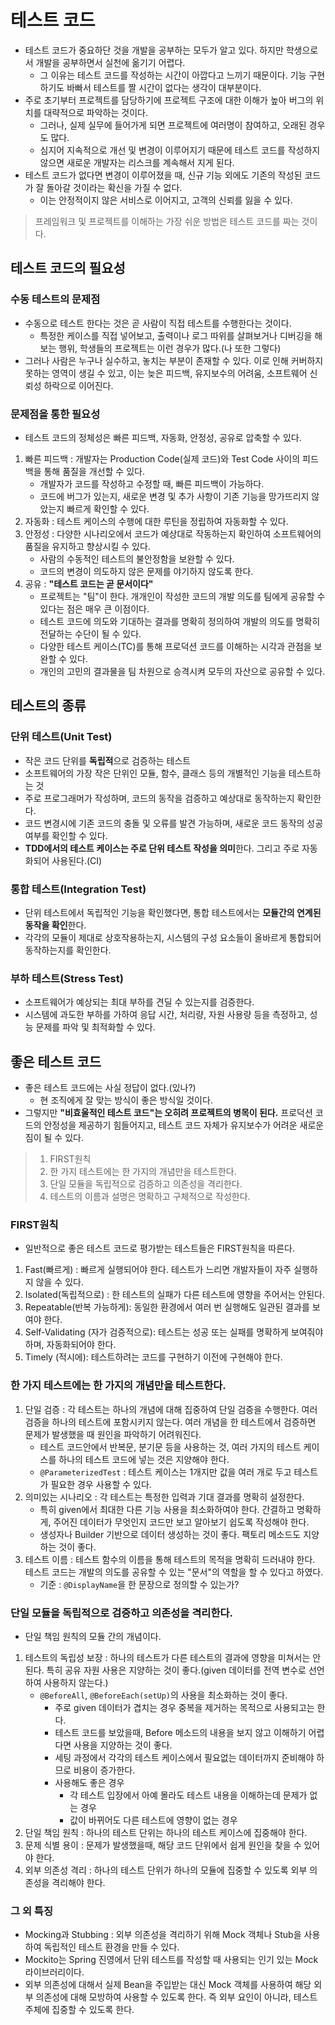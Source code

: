 # 테스트 코드
- 테스트 코드가 중요하단 것을 개발을 공부하는 모두가 알고 있다. 하지만 학생으로서 개발을 공부하면서 실천에 옮기기 어렵다.
    - 그 이유는 테스트 코드를 작성하는 시간이 아깝다고 느끼기 때문이다. 기능 구현하기도 바빠서 테스트를 짤 시간이 없다는 생각이 대부분이다.
- 주로 초기부터 프로젝트를 담당하기에 프로젝트 구조에 대한 이해가 높아 버그의 위치를 대략적으로 파악하는 것이다.
    - 그러나, 실제 실무에 들어가게 되면 프로젝트에 여러명이 참여하고, 오래된 경우도 많다.
    - 심지어 지속적으로 개선 및 변경이 이루어지기 때문에 테스트 코드를 작성하지 않으면 새로운 개발자는 리스크를 계속해서 지게 된다.
- 테스트 코드가 없다면 변경이 이루어졌을 때, 신규 기능 외에도 기존의 작성된 코드가 잘 돌아갈 것이라는 확신을 가질 수 없다.
    - 이는 안정적이지 않은 서비스로 이어지고, 고객의 신뢰를 잃을 수 있다.
> 프레임워크 및 프로젝트를 이해하는 가장 쉬운 방법은 테스트 코드를 짜는 것이다.

## 테스트 코드의 필요성
### 수동 테스트의 문제점
- 수동으로 테스트 한다는 것은 곧 사람이 직접 테스트를 수행한다는 것이다.
    - 특정한 케이스를 직접 넣어보고, 출력이나 로그 따위를 살펴보거나 디버깅을 해보는 행위, 학생들의 프로젝트는 이런 경우가 많다.(나 또한 그렇다)
- 그러나 사람은 누구나 실수하고, 놓치는 부분이 존재할 수 있다. 이로 인해 커버하지 못하는 영역이 생길 수 있고, 이는 늦은 피드백, 유지보수의 어려움, 소프트웨어 신뢰성 하락으로 이어진다.

### 문제점을 통한 필요성
- 테스트 코드의 정체성은 빠른 피드백, 자동화, 안정성, 공유로 압축할 수 있다.
1. 빠른 피드백 : 개발자는 Production Code(실제 코드)와 Test Code 사이의 피드백을 통해 품질을 개선할 수 있다.
    - 개발자가 코드를 작성하고 수정할 때, 빠른 피드백이 가능하다.
    - 코드에 버그가 있는지, 새로운 변경 및 추가 사항이 기존 기능을 망가뜨리지 않았는지 빠르게 확인할 수 있다.
2. 자동화 : 테스트 케이스의 수행에 대한 루틴을 정립하여 자동화할 수 있다.
3. 안정성 : 다양한 시나리오에서 코드가 예상대로 작동하는지 확인하여 소프트웨어의 품질을 유지하고 향상시킬 수 있다.
    - 사람의 수동적인 테스트의 불안정함을 보완할 수 있다.
    - 코드의 변경이 의도하지 않은 문제를 야기하지 않도록 한다.
4. 공유 : **"테스트 코드는 곧 문서이다"**
    - 프로젝트는 "팀"이 한다. 개개인이 작성한 코드의 개발 의도를 팀에게 공유할 수 있다는 점은 매우 큰 이점이다.
    - 테스트 코드에 의도와 기대하는 결과를 명확히 정의하여 개발의 의도를 명확히 전달하는 수단이 될 수 있다.
    - 다양한 테스트 케이스(TC)를 통해 프로덕션 코드를 이해하는 시각과 관점을 보완할 수 있다.
    - 개인의 고민의 결과물을 팀 차원으로 승격시켜 모두의 자산으로 공유할 수 있다.

## 테스트의 종류
### 단위 테스트(Unit Test)
- 작은 코드 단위를 **독립적**으로 검증하는 테스트
- 소프트웨어의 가장 작은 단위인 모듈, 함수, 클래스 등의 개별적인 기능을 테스트하는 것
- 주로 프로그래머가 작성하며, 코드의 동작을 검증하고 예상대로 동작하는지 확인한다.
- 코드 변경시에 기존 코드의 충돌 및 오류를 발견 가능하며, 새로운 코드 동작의 성공 여부를 확인할 수 있다.
- **TDD에서의 테스트 케이스는 주로 단위 테스트 작성을 의미**한다. 그리고 주로 자동화되어 사용된다.(CI)

### 통합 테스트(Integration Test)
- 단위 테스트에서 독립적인 기능을 확인했다면, 통합 테스트에서는 **모듈간의 연계된 동작을 확인**한다.
- 각각의 모듈이 제대로 상호작용하는지, 시스템의 구성 요소들이 올바르게 통합되어 동작하는지를 확인한다.

### 부하 테스트(Stress Test)
- 소프트웨어가 예상되는 최대 부하를 견딜 수 있는지를 검증한다.
- 시스템에 과도한 부하를 가하여 응답 시간, 처리량, 자원 사용량 등을 측정하고, 성능 문제를 파악 및 최적화할 수 있다.

## 좋은 테스트 코드
- 좋은 테스트 코드에는 사실 정답이 없다.(있나?)
    - 현 조직에게 잘 맞는 방식이 좋은 방식일 것이다.
- 그렇지만 **"비효울적인 테스트 코드"는 오히려 프로젝트의 병목이 된다.** 프로덕션 코드의 안정성을 제공하기 힘들어지고, 테스트 코드 자체가 유지보수가 어려운 새로운 짐이 될 수 있다.

> 1. FIRST원칙  
> 2. 한 가지 테스트에는 한 가지의 개념만을 테스트한다.
> 3. 단일 모듈을 독립적으로 검증하고 의존성을 격리한다.
> 4. 테스트의 이름과 설명은 명확하고 구체적으로 작성한다.

### FIRST원칙
- 일반적으로 좋은 테스트 코드로 평가받는 테스트들은 FIRST원칙을 따른다.
1. Fast(빠르게) : 빠르게 실행되어야 한다. 테스트가 느리면 개발자들이 자주 실행하지 않을 수 있다.
2. Isolated(독립적으로) : 한 테스트의 실패가 다른 테스트에 영향을 주어서는 안된다.
3. Repeatable(반복 가능하게): 동일한 환경에서 여러 번 실행해도 일관된 결과를 보여야 한다.
4. Self-Validating (자가 검증적으로): 테스트는 성공 또는 실패를 명확하게 보여줘야 하며, 자동화되어야 한다.
5. Timely (적시에): 테스트하려는 코드를 구현하기 이전에 구현해야 한다.

### 한 가지 테스트에는 한 가지의 개념만을 테스트한다.
1. 단일 검증 : 각 테스트는 하나의 개념에 대해 집중하여 단일 검증을 수행한다. 여러 검증을 하나의 테스트에 포함시키지 않는다. 여러 개념을 한 테스트에서 검증하면 문제가 발생했을 때 원인을 파악하기 어려워진다.
    - 테스트 코드안에서 반복문, 분기문 등을 사용하는 것, 여러 가지의 테스트 케이스를 하나의 테스트 코드에 넣는 것은 지양해야 한다.
    - `@ParameterizedTest` : 테스트 케이스는 1개지만 값을 여러 개로 두고 테스트가 필요한 경우 사용할 수 있다.
2. 의미있는 시나리오 : 각 테스트는 특정한 입력과 기대 결과를 명확히 설정한다.
    - 특히 given에서 최대한 다른 기능 사용을 최소화하여야 한다. 간결하고 명확하게, 주어진 데이터가 무엇인지 코드만 보고 알아보기 쉽도록 작성해야 한다.
    - 생성자나 Builder 기반으로 데이터 생성하는 것이 좋다. 팩토리 메소드도 지양하는 것이 좋다.
3. 테스트 이름 : 테스트 함수의 이름을 통해 테스트의 목적을 명확히 드러내야 한다. 테스트 코드는 개발의 의도를 공유할 수 있는 "문서"의 역할을 할 수 있다고 하였다.
    - 기준 : `@DisplayName`을 한 문장으로 정의할 수 있는가?

### 단일 모듈을 독립적으로 검증하고 의존성을 격리한다.
- 단일 책임 원칙의 모듈 간의 개념이다.
1. 테스트의 독립성 보장 :  하나의 테스트가 다른 테스트의 결과에 영향을 미쳐서는 안 된다. 특히 공유 자원 사용은 지양하는 것이 좋다.(given 데이터를 전역 변수로 선언하여 사용하지 않는다.)
    - `@BeforeAll`, `@BeforeEach(setUp)`의 사용을 최소화하는 것이 좋다.
        - 주로 given 데이터가 겹치는 경우 중복을 제거하는 목적으로 사용되고는 한다.
        - 테스트 코드를 보았을때, Before 메소드의 내용을 보지 않고 이해하기 어렵다면 사용을 지양하는 것이 좋다.
        - 세팅 과정에서 각각의 테스트 케이스에서 필요없는 데이터까지 준비해야 하므로 비용이 증가한다.
        - 사용해도 좋은 경우
            - 각 테스트 입장에서 아예 몰라도 테스트 내용을 이해하는데 문제가 없는 경우
            - 값이 바뀌어도 다른 테스트에 영향이 없는 경우
2. 단일 책임 원칙 : 하나의 테스트 단위는 하나의 테스트 케이스에 집중해야 한다.
3. 문제 식별 용이 : 문제가 발생했을때, 해당 코드 단위에서 쉽게 원인을 찾을 수 있어야 한다.
4. 외부 의존성 격리 : 하나의 테스트 단위가 하나의 모듈에 집중할 수 있도록 외부 의존성을 격리해야 한다.

### 그 외 특징
- Mocking과 Stubbing : 외부 의존성을 격리하기 위해 Mock 객체나 Stub을 사용하여 독립적인 테스트 환경을 만들 수 있다.
- Mockito는 Spring 진영에서 단위 테스트를 작성할 때 사용되는 인기 있는 Mock 라이브러리이다.
- 외부 의존성에 대해서 실제 Bean을 주입받는 대신 Mock 객체를 사용하여 해당 외부 의존성에 대해 모방하여 사용할 수 있도록 한다. 즉 외부 요인이 아니라, 테스트 주체에 집중할 수 있도록 한다.

